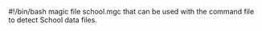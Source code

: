 #!/bin/bash
magic file school.mgc that can be used with the command file to detect School data files.
